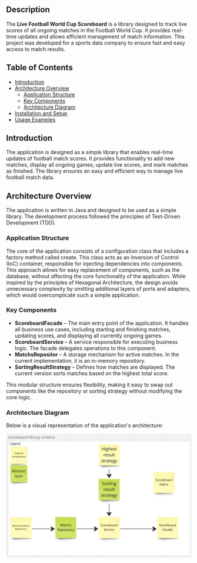 ## Description

The **Live Football World Cup Scoreboard** is a library designed to track live scores of all ongoing matches in the
Football World Cup. It provides real-time updates and allows efficient management of match information. This project was
developed for a sports data company to ensure fast and easy access to match results.

## Table of Contents

- [Introduction](#introduction)
- [Architecture Overview](#architecture-overview)
    - [Application Structure](#application-structure)
    - [Key Components](#key-components)
    - [Architecture Diagram](#architecture-diagram)
- [Installation and Setup](#installation-and-setup)
- [Usage Examples](#usage-examples)

## Introduction

The application is designed as a simple library that enables real-time updates of football match scores. It provides
functionality to add new matches, display all ongoing games, update live scores, and mark matches as finished. The
library ensures an easy and efficient way to manage live football match data.

## Architecture Overview

The application is written in Java and designed to be used as a simple library. The development process followed the
principles of Test-Driven Development (TDD).

### Application Structure

The core of the application consists of a configuration class that includes a factory method called create. This class
acts as an Inversion of Control (IoC) container, responsible for injecting dependencies into components. This
approach allows for easy replacement of components, such as the database, without affecting the core functionality of
the application. While inspired by the principles of Hexagonal Architecture, the design avoids unnecessary complexity by
omitting additional layers of ports and adapters, which would overcomplicate such a simple application.

### Key Components

- **ScoreboardFacade** – The main entry point of the application. It handles all business use cases, including
  starting and finishing matches, updating scores, and displaying all currently ongoing games.
- **ScoreboardService** – A service responsible for executing business logic. The facade delegates operations to this
  component.
- **MatchsRepositor** – A storage mechanism for active matches. In the current implementation, it is an in-memory
  repository.
- **SortingResultStrategy** – Defines how matches are displayed. The current version sorts matches based on the highest
  total
  score.

This modular structure ensures flexibility, making it easy to swap out components like the repository or sorting
strategy without modifying the core logic.

### Architecture Diagram

Below is a visual representation of the application's architecture:

![Scoreboard Library Schema](docs/scoreboard_library_schema.png)
